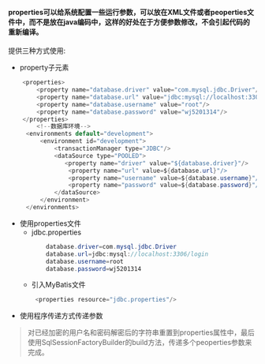 #### properties可以给系统配置一些运行参数，可以放在XML文件或者peoperties文件中，而不是放在java编码中，这样的好处在于方便参数修改，不会引起代码的重新编译。
提供三种方式使用:
- property子元素
```java
    <properties>
        <property name="database.driver" value="com.mysql.jdbc.Driver"/>
        <property name="database.url" value="jdbc:mysql://localhost:3306/login"/>
        <property name="database.username" value="root"/>
        <property name="database.password" value="wj5201314"/>
    </properties>
        <!--数据库环境-->
     <environments default="development">
         <environment id="development">
             <transactionManager type="JDBC"/>
             <dataSource type="POOLED">
                <property name="driver" value="${database.driver}"/>
                 <property name="url" value=${database.url}"/>
                 <property name="username" value=${database.username}"/>
                 <property name="password" value=${database.password}"/>
             </dataSource>
         </environment>
     </environments>
```
- 使用properties文件
  - jdbc.properties 
    ```java
        database.driver=com.mysql.jdbc.Driver
        database.url=jdbc:mysql://localhost:3306/login
        database.username=root
        database.password=wj5201314
    ```
  - 引入MyBatis文件
     ```java
      <properties resource="jdbc.properties"/>
     ```
- 使用程序传递方式传递参数
>对已经加密的用户名和密码解密后的字符串重置到properties属性中，最后使用SqlSessionFactoryBuilder的build方法，传递多个peoperties参数来完成。

